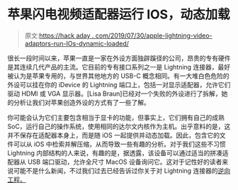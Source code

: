 # 苹果闪电视频适配器运行 IOS，动态加载

> 原文:[https://hack aday . com/2019/07/30/apple-lightning-video-adaptors-run-IOs-dynamic-loaded/](https://hackaday.com/2019/07/30/apple-lightning-video-adaptors-run-ios-dynamically-loaded/)

很长一段时间以来，苹果一直是一家在外设方面独辟蹊径的公司，昂贵的专有硬件是其连续几代产品的主流。它目前的专有接口系列之一是 Lightning 连接器，最好被认为是苹果专用的，与世界其他地方的 USB-C 概念相同。有一大堆白色危险的外设可以挂在你的 iDevice 的 Lightning 端口上，包括一对显示适配器，允许它们驱动 HDMI 或 VGA 显示器。[Lisa Braun]已经对一个失败的外设进行了拆解，她的分析让我们对苹果创造外设的方式有了一些了解。

你可能会认为它们主要包含相当于显卡的功能，但事实上，它们拥有自己的成熟 SoC，运行自己的操作系统，使用相同的达尔文内核作为主机。出乎意料的是，这并不保存在适配器本身上，而是随 iOS 一起提供并动态加载。因此，包含它的文件可以从 iOS 中检索并解压缩，从而导致一些有趣的分析。对于我们这些不习惯 Lightning 内部结构的人来说，有趣的是，据透露，该设备可以通过适当的拼凑适配器从 USB 端口驱动，允许全尺寸 MacOS 设备询问它。这对于记性好的读者来说可能不是什么新闻，不过我们过去已经告诉过你关于对 Lightning 连接器的[逆向工程。](https://hackaday.com/2015/02/14/reverse-engineering-apples-lightning-connector/)